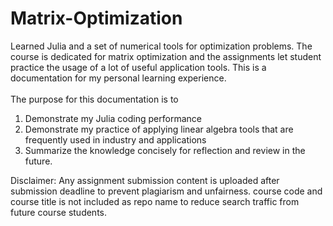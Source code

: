 # Matrix-Optimization

Learned Julia and a set of numerical tools for optimization problems. The course is dedicated for matrix optimization and the assignments let student practice the usage of a lot of useful application tools. This is a documentation for my personal learning experience. 
<br><br>The purpose for this documentation is to 
1) Demonstrate my Julia coding performance
2) Demonstrate my practice of applying linear algebra tools that are frequently used in industry and applications
3) Summarize the knowledge concisely for reflection and review in the future. 

Disclaimer: Any assignment submission content is uploaded after submission deadline to prevent plagiarism and unfairness. course code and course title is not included as repo name to reduce search traffic from future course students. 
